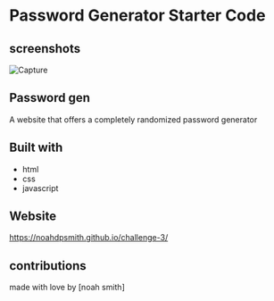 # Password Generator Starter Code

## screenshots
![Capture](https://user-images.githubusercontent.com/88944710/136845727-1cd0a254-4c30-46e0-a057-d97c3958bd43.PNG)

## Password gen  
A website that offers a completely randomized password generator

## Built with
* html
* css
* javascript

## Website
https://noahdpsmith.github.io/challenge-3/

## contributions
made with love by [noah smith]
